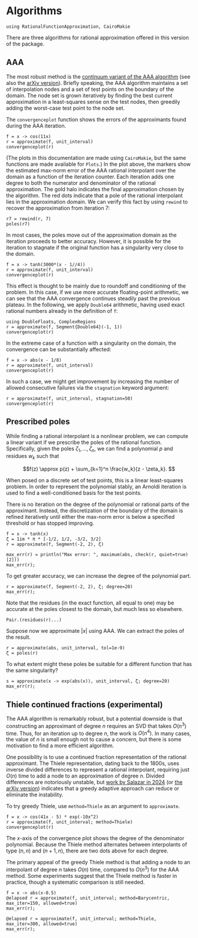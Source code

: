 # Algorithms

```@example convergence
using RationalFunctionApproximation, CairoMakie
```

There are three algorithms for rational approximation offered in this version of the package. 

## AAA

The most robust method is the [continuum variant of the AAA algorithm](https://doi.org/10.1137/23M1570508) (see also the [arXiv version](https://arxiv.org/abs/2305.03677)). Briefly speaking, the AAA algorithm maintains a set of interpolation nodes and a set of test points on the boundary of the domain. The node set is grown iteratively by finding the best current approximation in a least-squares sense on the test nodes, then greedily adding the worst-case test point to the node set.

The `convergenceplot` function shows the errors of the approximants found during the AAA iteration.

```@example convergence
f = x -> cos(11x)
r = approximate(f, unit_interval)
convergenceplot(r)
```

(The plots in this documentation are made using `CairoMakie`, but the same functions are made available for `Plots`.)  In the plot above, the markers show the estimated max-norm error of the AAA rational interpolant over the domain as a function of the iteration counter. Each iteration adds one degree to both the numerator and denominator of the rational approximation. The gold halo indicates the final approximation chosen by the algorithm. The red dots indicate that a pole of the rational interpolant lies in the approximation domain. We can verify this fact by using `rewind` to recover the approximation from iteration 7:

```@repl convergence
r7 = rewind(r, 7)
poles(r7)
```

In most cases, the poles move out of the approximation domain as the iteration proceeds to better accuracy. However, it is possible for the iteration to stagnate if the original function has a singularity very close to the domain.

```@example convergence
f = x -> tanh(3000*(x - 1//4))
r = approximate(f, unit_interval)
convergenceplot(r)
```

This effect is thought to be mainly due to roundoff and conditioning of the problem. In this case, if we use more accurate floating-point arithmetic, we can see that the AAA convergence continues steadily past the previous plateau. In the following, we apply `Double64` arithmetic, having used exact rational numbers already in the definition of `f`:

```@example convergence
using DoubleFloats, ComplexRegions
r = approximate(f, Segment{Double64}(-1, 1))
convergenceplot(r)
```

In the extreme case of a function with a singularity on the domain, the convergence can be substantially affected:

```@example convergence
f = x -> abs(x - 1/8)
r = approximate(f, unit_interval)
convergenceplot(r)
```

In such a case, we might get improvement by increasing the number of allowed consecutive failures via the `stagnation` keyword argument:

```@example convergence
r = approximate(f, unit_interval, stagnation=50)
convergenceplot(r)
```

## Prescribed poles

While finding a rational interpolant is a nonlinear problem, we can compute a linear variant if we prescribe the poles of the rational function. Specifically, given the poles $\zeta_1,\ldots, \zeta_n$, we can find a polynomial $p$ and residues $w_k$ such that

```math
f(z) \approx p(z) + \sum_{k=1}^n \frac{w_k}{z - \zeta_k}. 
```

When posed on a discrete set of test points, this is a linear least-squares problem. In order to represent the polynomial stably, an Arnoldi iteration is used to find a well-conditioned basis for the test points. 

There is no iteration on the degree of the polynomial or rational parts of the approximant. Instead, the discretization of the boundary of the domain is refined iteratively until either the max-norm error is below a specified threshold or has stopped improving.

```@example convergence
f = x -> tanh(x)
ζ = 1im * π * [-1/2, 1/2, -3/2, 3/2]
r = approximate(f, Segment(-2, 2), ζ)
```

```@example convergence
max_err(r) = println("Max error: ", maximum(abs, check(r, quiet=true)[2]))
max_err(r);
```

To get greater accuracy, we can increase the degree of the polynomial part.

```@example convergence
r = approximate(f, Segment(-2, 2), ζ; degree=20)
max_err(r);
```

Note that the residues (in the exact function, all equal to one) may be accurate at the poles closest to the domain, but much less so elsewhere.

```@example convergence
Pair.(residues(r)...)
```

Suppose now we approximate $|x|$ using AAA. We can extract the poles of the result.

```@example convergence
r = approximate(abs, unit_interval, tol=1e-9)
ζ = poles(r)
```

To what extent might these poles be suitable for a different function that has the same singularity?

```@example convergence
s = approximate(x -> exp(abs(x)), unit_interval, ζ; degree=20)
max_err(r);
```

## Thiele continued fractions (experimental)

The AAA algorithm is remarkably robust, but a potential downside is that constructing an approximant of degree $n$ requires an SVD that takes $O(n^3)$ time. Thus, for an iteration up to degree $n$, the work is $O(n^4)$. In many cases, the value of $n$ is small enough not to cause a concern, but there is some motivation to find a more efficient algorithm.

One possibility is to use a continued fraction representation of the rational approximant. The Thiele representation, dating back to the 1800s, uses inverse divided differences to represent a rational interpolant, requiring just $O(n)$ time to add a node to an approximation of degree $n$. Divided differences are notoriously unstable, but [work by Salazar in 2024](https://doi.org/10.1007/s11253-024-02344-5) (or [the arXiv version](http://arxiv.org/abs/2109.10529)) indicates that a greedy adaptive approach can reduce or eliminate the instability.  

To try greedy Thiele, use `method=Thiele` as an argument to `approximate`. 

```@example convergence
f = x -> cos(41x - 5) * exp(-10x^2)
r = approximate(f, unit_interval; method=Thiele)
convergenceplot(r)
```

The $x$-axis of the convergence plot shows the degree of the denominator polynomial. Because the Thiele method alternates between interpolants of type $(n, n)$ and $(n+1, n)$, there are two dots above for each degree.

The primary appeal of the greedy Thiele method is that adding a node to an interpolant of degree $n$ takes $O(n)$ time, compared to $O(n^3)$ for the AAA method. Some experiments suggest that the Thiele method is faster in practice, though a systematic comparison is still needed.

```@example convergence
f = x -> abs(x-0.5)
@elapsed r = approximate(f, unit_interval; method=Barycentric, max_iter=150, allowed=true)
max_err(r);
```

```@example convergence
@elapsed r = approximate(f, unit_interval; method=Thiele, max_iter=300, allowed=true)
max_err(r);
```
